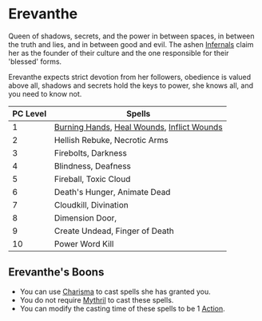 # Erevanthe

Queen of shadows, secrets, and the power in between spaces, in between the truth and lies, and in between good and evil. The ashen [Infernals](../../../../Player%20Character%20Components/Ancenstries/Infernals.md) claim her as the founder of their culture and the one responsible for their 'blessed' forms. 

Erevanthe expects strict devotion from her followers, obedience is valued above all, shadows and secrets hold the keys to power, she knows all, and you need to know not.

| PC Level | Spells                                                                                                                                                                                                         |
| -------- | -------------------------------------------------------------------------------------------------------------------------------------------------------------------------------------------------------------- |
| 1        | [Burning Hands](../../Mythril%20Spells/Level%201/Burning%20Hands.md), [Heal Wounds](../../Mythril%20Spells/Level%201/Heal%20Wounds.md), [Inflict Wounds](../../Mythril%20Spells/Level%201/Inflict%20Wounds.md) |
| 2        | Hellish Rebuke, Necrotic Arms                                                                                                                                                                                  |
| 3        | Firebolts, Darkness                                                                                                                                                                                            |
| 4        | Blindness, Deafness                                                                                                                                                                                            |
| 5        | Fireball, Toxic Cloud                                                                                                                                                                                          |
| 6        | Death's Hunger, Animate Dead                                                                                                                                                                                   |
| 7        | Cloudkill, Divination                                                                                                                                                                                          |
| 8        | Dimension Door,                                                                                                                                                                                                |
| 9        | Create Undead, Finger of Death                                                                                                                                                                                 |
| 10       | Power Word Kill                                                                                                                                                                                                |
## Erevanthe's Boons
- You can use [Charisma](../../../../Player%20Character%20Components/Chosen%20Statistics/Charisma.md) to cast spells she has granted you. 
- You do not require [Mythril](../../../Mythril.md) to cast these spells.
- You can modify the casting time of these spells to be 1 [Action](../../../../Game%20Structure/Action.md).